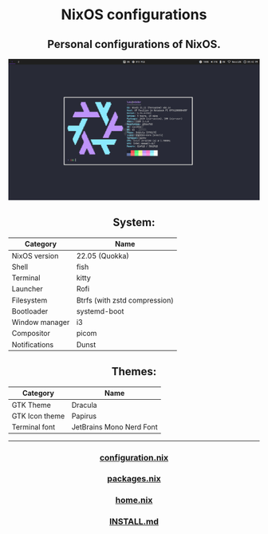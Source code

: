 <div align="center">
  
# NixOS configurations
## Personal configurations of NixOS.
![Screenshot](nixos.png)

## System:
| Category       | Name                          |
| -------------  | ----------------------------- |
| NixOS version  | 22.05 (Quokka)                |
| Shell          | fish                          |
| Terminal       | kitty                         |
| Launcher       | Rofi                          |
| Filesystem     | Btrfs (with zstd compression) |
| Bootloader     | systemd-boot                  |
| Window manager | i3                            |
| Compositor     | picom                         |
| Notifications  | Dunst                         |

## Themes:
| Category       | Name                          |
| -------------  | ----------------------------- |
| GTK Theme      | Dracula                       |
| GTK Icon theme | Papirus                       |
| Terminal font  | JetBrains Mono Nerd Font      |
  
---
  
### [configuration.nix](Nix/configuration.nix)
### [packages.nix](Nix/packages.nix)
### [home.nix](nixpkgs/home.nix)
### [INSTALL.md](INSTALL.md)

</div>
